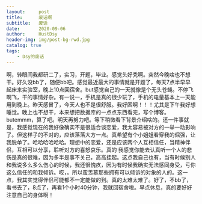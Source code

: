 ```yaml
---
layout:     post
title:      废话啊
subtitle:   废话
date:       2020-09-06
author:     HustDsy
header-img: img/post-bg-rwd.jpg
catalog: true
tags:
    - Dsy的废话
---
```


​	啊，转眼间我都研二了，实习，开题，毕业。感觉头好秃啊。突然今晚啥也不想干。好久没bb了，随便bb吧。感觉最近最大的事情就是开题了，每天7点半早早起床来实验室，晚上10点回宿舍。but感觉自己的一天就像是个无头苍蝇。不停飞啊飞，干的事情好杂。有一说一，手机是真的很少玩了，手机的电量基本上一天能用到晚上。昨天感冒了，今天人也不是很舒服。我好困啊！！！尤其是下午我好想睡觉。晚上也不想干，本来想把数据库的一点点东西看完，写个博客。butemmm，算了吧。明天再努力吧。等下稍微看下背景介绍啥的。还一件事就是，我感觉现在的我好像确实不是很适合谈恋爱，我太容易被对方的一举一动影响了。但这样子的不对的，应该落落大方一点。真希望有个小姐姐看穿我的倔强，让我脱单了。哈哈哈哈哈哈。理想中的恋爱，还是应该两个人互相信任，当精神伴侣，互相可以分享，聆听对方的喜怒哀乐。真的 我感觉你能去认真听一个人的悲伤是真的很难，因为多半是事不关己，高高挂起。这点我自己也有，当有时候别人和我说多么多么伤心的时候，我还很愧疚，因为有时候我确实无法感同身受，亏你这么信任的和我倾诉。哎，。所以蛮羡慕那些拥有可以倾诉的对象的人的。这一点，我其实觉得伴侣可能都不一定能做的到。真的太难太难了。好了，不bb了，看书去了，8点了，再看1个小时40分钟，我就回宿舍啦。早点休息，真的要好好注意自己的身体啊！